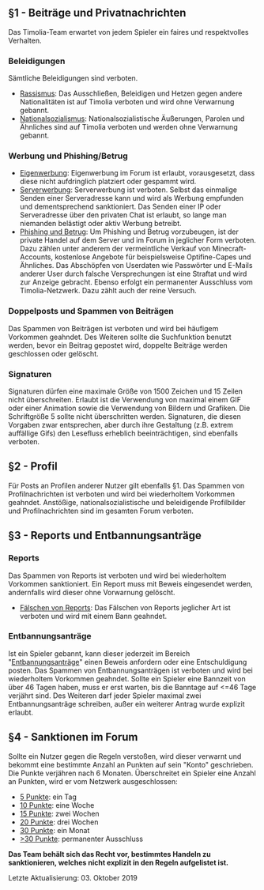 ## §1 - Beiträge und Privatnachrichten
Das Timolia-Team erwartet von jedem Spieler ein faires und respektvolles Verhalten.

### Beleidigungen
Sämtliche Beleidigungen sind verboten.

- <u>Rassismus</u>: Das Ausschließen, Beleidigen und Hetzen gegen andere Nationalitäten ist auf Timolia verboten und wird ohne Verwarnung gebannt.
- <u>Nationalsozialismus</u>: Nationalsozialistische Äußerungen, Parolen und Ähnliches sind auf Timolia verboten und werden ohne Verwarnung gebannt.

### Werbung und Phishing/Betrug

- <u>Eigenwerbung</u>: Eigenwerbung im Forum ist erlaubt, vorausgesetzt, dass diese nicht aufdringlich platziert oder gespammt wird.
- <u>Serverwerbung</u>: Serverwerbung ist verboten. Selbst das einmalige Senden einer Serveradresse kann und wird als Werbung empfunden und dementsprechend sanktioniert. Das Senden einer IP oder Serveradresse 
über den privaten Chat ist erlaubt, so lange man niemanden belästigt oder aktiv Werbung betreibt. 
- <u>Phishing und Betrug</u>: Um Phishing und Betrug vorzubeugen, ist der private Handel auf dem Server und im Forum in jeglicher Form verboten. Dazu zählen unter anderem der vermeintliche Verkauf von Minecraft-Accounts, kostenlose Angebote
für beispielsweise Optifine-Capes und Ähnliches. Das Abschöpfen von Userdaten wie Passwörter und E-Mails anderer User durch falsche Versprechungen ist eine Straftat und wird zur Anzeige gebracht. Ebenso erfolgt ein
permanenter Ausschluss vom Timolia-Netzwerk. Dazu zählt auch der reine Versuch.

### Doppelposts und Spammen von Beiträgen
Das Spammen von Beiträgen ist verboten und wird bei häufigem Vorkommen geahndet. Des Weiteren sollte die Suchfunktion benutzt werden, bevor ein Beitrag gepostet wird, doppelte Beiträge werden geschlossen oder gelöscht.

### Signaturen
Signaturen dürfen eine maximale Größe von 1500 Zeichen und 15 Zeilen nicht überschreiten. Erlaubt ist die Verwendung von maximal einem GIF oder einer Animation sowie die Verwendung von Bildern und Grafiken. Die Schriftgröße 5 sollte nicht überschritten werden.
Signaturen, die diesen Vorgaben zwar entsprechen, aber durch ihre Gestaltung (z.B. extrem auffällige Gifs) den Lesefluss erheblich beeinträchtigen, sind ebenfalls verboten.

## §2 - Profil
Für Posts an Profilen anderer Nutzer gilt ebenfalls §1. Das Spammen von Profilnachrichten ist verboten und wird bei wiederholtem Vorkommen geahndet. Anstößige, nationalsozialistische und 
beleidigende Profilbilder und Profilnachrichten sind im gesamten Forum verboten.

## §3 - Reports und Entbannungsanträge

### Reports
Das Spammen von Reports ist verboten und wird bei wiederholtem Vorkommen sanktioniert. Ein Report muss mit Beweis eingesendet werden, andernfalls wird dieser ohne Vorwarnung gelöscht.

- <u>Fälschen von Reports</u>: Das Fälschen von Reports jeglicher Art ist verboten und wird mit einem Bann geahndet.

### Entbannungsanträge
Ist ein Spieler gebannt, kann dieser jederzeit im Bereich "[Entbannungsanträge](https://forum.timolia.de/#reports-und-entbannungsantraege.46)" einen Beweis anfordern oder eine Entschuldigung posten. Das Spammen von Entbannungsanträgen ist verboten
und wird bei wiederholtem Vorkommen geahndet. Sollte ein Spieler eine Bannzeit von über 46 Tagen haben, muss er erst warten, bis die Banntage auf <=46 Tage verjährt sind. Des Weiteren darf jeder Spieler
maximal zwei Entbannungsanträge schreiben, außer ein weiterer Antrag wurde explizit erlaubt.

## §4 - Sanktionen im Forum
Sollte ein Nutzer gegen die Regeln verstoßen, wird dieser verwarnt und bekommt eine bestimmte Anzahl an Punkten auf sein "Konto" geschrieben. Die Punkte verjähren nach 6 Monaten.
Überschreitet ein Spieler eine Anzahl an Punkten, wird er vom Netzwerk ausgeschlossen:

- <u>5 Punkte</u>: ein Tag
- <u>10 Punkte</u>: eine Woche
- <u>15 Punkte</u>: zwei Wochen
- <u>20 Punkte</u>: drei Wochen
- <u>30 Punkte</u>: ein Monat
- <u>>30 Punkte</u>: permanenter Ausschluss

<strong>Das Team behält sich das Recht vor, bestimmtes Handeln zu sanktionieren, welches nicht explizit in den Regeln aufgelistet ist.</strong>

Letzte Aktualisierung: 03. Oktober 2019